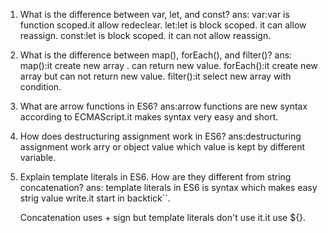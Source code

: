 1.  What is the difference between var, let, and const?
    ans: var:var is function scoped.it allow redeclear.
    let:let is block scoped. it can allow reassign.
    const:let is block scoped. it can not allow reassign.
2.  What is the difference between map(), forEach(), and filter()?
    ans: map():it create new array . can return new value.
    forEach():it create new array but can not return new value.
    filter():it select new array with condition.
3.  What are arrow functions in ES6?
    ans:arrow functions are new syntax according to ECMAScript.it makes syntax very easy and short.
4.  How does destructuring assignment work in ES6?
    ans:destructuring assignment work arry or object value which value is kept by different variable.
5.  Explain template literals in ES6. How are they different from string concatenation?
    ans: template literals in ES6 is syntax which makes easy strig value write.it start in backtick``.

    Concatenation uses + sign but template literals don't use it.it use ${}.
